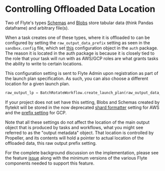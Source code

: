 # Controlling Offloaded Data Location

Two of Flyte's types [Schemas](https://github.com/lyft/flyteidl/blob/5d5c922c4b50df6e18a6904c0bfeeeb5d8ca9e7d/protos/flyteidl/core/types.proto#L24) and [Blobs](https://github.com/lyft/flyteidl/blob/5d5c922c4b50df6e18a6904c0bfeeeb5d8ca9e7d/protos/flyteidl/core/types.proto#L47) store tabular data (think Pandas dataframe) and arbitrary file(s).

When a task creates one of these types, where it is offloaded to can be configured by setting the `raw_output_data_prefix` setting as seen in the `sandbox.config` file, which set [this](https://github.com/lyft/flytekit/blob/fab4d448eb7b70938c18e3d75b73be08731dbb4f/flytekit/configuration/auth.py#L18) configuration object in the `auth` package. The reason it is located in the auth package is because it is closely tied to the role that your task will run with as AWS/GCP roles are what grants tasks the ability to write to certain locations.    

This configuration setting is sent to Flyte Admin upon registration as part of the launch plan specification. As such, you can also choose a different location for a given launch plan.

```python
raw_output_lp = BatchRotateWorkflow.create_launch_plan(raw_output_data_prefix='s3://my-s3-bucket/secondary-offloaded-location')
```

If your project does not set have this setting, Blobs and Schemas created by flytekit will be stored in the now deprecated [shard formatter](https://github.com/lyft/flytekit/blob/fab4d448eb7b70938c18e3d75b73be08731dbb4f/flytekit/configuration/aws.py#L5) setting for AWS and the [prefix setting](https://github.com/lyft/flytekit/blob/fab4d448eb7b70938c18e3d75b73be08731dbb4f/flytekit/configuration/gcp.py#L5) for GCP.  

Note that all these settings do not affect the location of the main output object that is produced by tasks and workflows, what you might see referred to as the "output metadata" object. That location is controlled by Propeller, and its contents will hold a pointer to actual location of the offloaded data, this raw output prefix setting. 

For the complete background discussion on the implementation, please see the feature [issue](https://github.com/lyft/flyte/issues/211) along with the minimum versions of the various Flyte components needed to support this feature.
